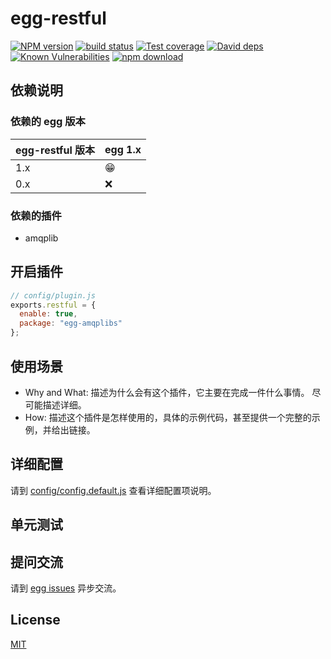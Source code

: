 # egg-restful

[![NPM version][npm-image]][npm-url]
[![build status][travis-image]][travis-url]
[![Test coverage][codecov-image]][codecov-url]
[![David deps][david-image]][david-url]
[![Known Vulnerabilities][snyk-image]][snyk-url]
[![npm download][download-image]][download-url]

[npm-image]: https://img.shields.io/npm/v/egg-restful.svg?style=flat-square
[npm-url]: https://npmjs.org/package/egg-restful
[travis-image]: https://img.shields.io/travis/eggjs/egg-restful.svg?style=flat-square
[travis-url]: https://travis-ci.org/eggjs/egg-restful
[codecov-image]: https://img.shields.io/codecov/c/github/eggjs/egg-restful.svg?style=flat-square
[codecov-url]: https://codecov.io/github/eggjs/egg-restful?branch=master
[david-image]: https://img.shields.io/david/eggjs/egg-restful.svg?style=flat-square
[david-url]: https://david-dm.org/eggjs/egg-restful
[snyk-image]: https://snyk.io/test/npm/egg-restful/badge.svg?style=flat-square
[snyk-url]: https://snyk.io/test/npm/egg-restful
[download-image]: https://img.shields.io/npm/dm/egg-restful.svg?style=flat-square
[download-url]: https://npmjs.org/package/egg-restful

## 依赖说明

### 依赖的 egg 版本

| egg-restful 版本 | egg 1.x |
| ---------------- | ------- |
| 1.x              | 😁      |
| 0.x              | ❌      |

### 依赖的插件

- amqplib

## 开启插件

```js
// config/plugin.js
exports.restful = {
  enable: true,
  package: "egg-amqplibs"
};
```

## 使用场景

- Why and What: 描述为什么会有这个插件，它主要在完成一件什么事情。
  尽可能描述详细。
- How: 描述这个插件是怎样使用的，具体的示例代码，甚至提供一个完整的示例，并给出链接。

## 详细配置

请到 [config/config.default.js](config/config.default.js) 查看详细配置项说明。

## 单元测试

<!-- 描述如何在单元测试中使用此插件，例如 schedule 如何触发。无则省略。-->

## 提问交流

请到 [egg issues](https://github.com/eggjs/egg/issues) 异步交流。

## License

[MIT](LICENSE)
